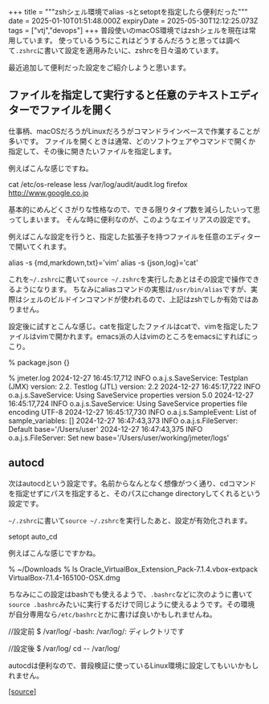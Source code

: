 +++
title = """zshシェル環境でalias -sとsetoptを指定したら便利だった"""
date = 2025-01-10T01:51:48.000Z
expiryDate = 2025-05-30T12:12:25.073Z
tags = ["vtj","devops"]
+++
普段使いのmacOS環境ではzshシェルを現在は常用しています。 使っているうちにこれはどうするんだろうと思っては調べて`.zshrc`に書いて設定を適用みたいに、zshrcを日々温めています。

最近追加して便利だった設定をご紹介しようと思います。

ファイルを指定して実行すると任意のテキストエディターでファイルを開く
----------------------------------

仕事柄、macOSだろうがLinuxだろうがコマンドラインベースで作業することが多いです。 ファイルを開くときは通常、どのソフトウェアやコマンドで開くか指定して、その後に開きたいファイルを指定します。

例えばこんな感じですね。

cat /etc/os-release
less /var/log/audit/audit.log
firefox http://www.google.co.jp

基本的にめんどくさがりな性格なので、できる限りタイプ数を減らしたいって思ってしまいます。 そんな時に便利なのが、このようなエイリアスの設定です。

例えばこんな設定を行うと、指定した拡張子を持つファイルを任意のエディターで開いてくれます。

alias -s {md,markdown,txt}='vim'
alias -s {json,log}='cat'

これを`~/.zshrc`に書いて`source ~/.zshrc`を実行したあとはその設定で操作できるようになります。 ちなみにaliasコマンドの実態は`/usr/bin/alias`ですが、実際はシェルのビルドインコマンドが使われるので、上記はzshでしか有効ではありません。

設定後に試すとこんな感じ。catを指定したファイルはcatで、vimを指定したファイルはvimで開かれます。emacs派の人はvimのところをemacsにすればにっこり。

% package.json
{}

% jmeter.log
2024-12-27 16:45:17,712 INFO o.a.j.s.SaveService: Testplan (JMX) version: 2.2. Testlog (JTL) version: 2.2
2024-12-27 16:45:17,722 INFO o.a.j.s.SaveService: Using SaveService properties version 5.0
2024-12-27 16:45:17,724 INFO o.a.j.s.SaveService: Using SaveService properties file encoding UTF-8
2024-12-27 16:45:17,730 INFO o.a.j.s.SampleEvent: List of sample\_variables: \[\]
2024-12-27 16:47:43,373 INFO o.a.j.s.FileServer: Default base='/Users/user'
2024-12-27 16:47:43,375 INFO o.a.j.s.FileServer: Set new base='/Users/user/working/jmeter/logs'

autocd
------

次はautocdという設定です。名前からなんとなく想像がつく通り、cdコマンドを指定せずにパスを指定すると、そのパスにchange directoryしてくれるという設定です。

`~/.zshrc`に書いて`source ~/.zshrc`を実行したあと、設定が有効化されます。

setopt auto\_cd

例えばこんな感じですかね。

% ~/Downloads 
% ls
Oracle\_VirtualBox\_Extension\_Pack-7.1.4.vbox-extpack
VirtualBox-7.1.4-165100-OSX.dmg

ちなみにこの設定はbashでも使えるようで、`.bashrc`などに次のように書いて`source .bashrc`みたいに実行するだけで同じように使えるようです。その環境が自分専用なら`/etc/bashrc`とかに書けば良いかもしれませんね。

//設定前 
$ /var/log/
-bash: /var/log/: ディレクトリです

//設定後
$ /var/log/
cd -- /var/log/

autocdは便利なので、普段検証に使っているLinux環境に設定してもいいかもしれません。

[[source]](https://devops-blog.virtualtech.jp/entry/20250110/1736473908)
